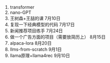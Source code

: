 1. transformer
2. nano-GPT
3. 王树森+王喆的课 7月10日
4. 复现一下经典模型的代码 7月17日
5. 新闻推荐项目练手 7月24日
6. 做一个广告方面的项目（需要放简历上） 8月15日
7. alpaca-lora 8月20日
8. llms-from-scratch 9月1日
9. llama原理+llama4rec 9月10日
